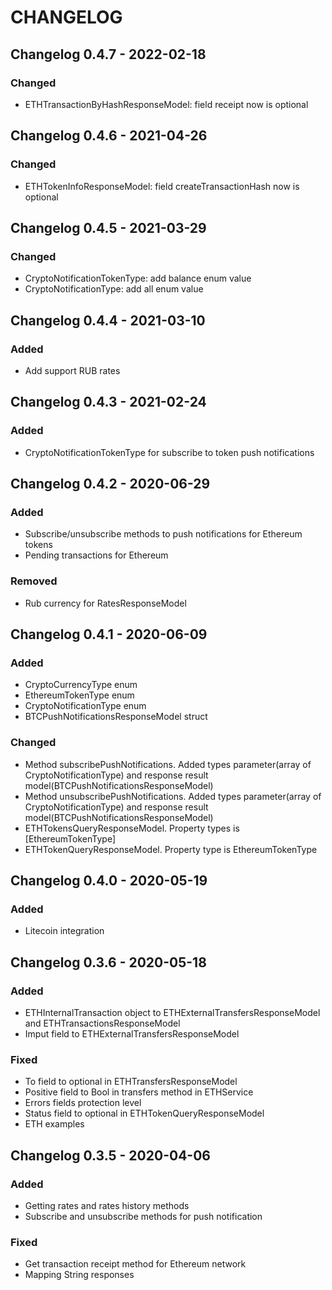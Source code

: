 # CHANGELOG

## Changelog 0.4.7 - 2022-02-18
### Changed
* ETHTransactionByHashResponseModel: field receipt now is optional

## Changelog 0.4.6 - 2021-04-26
### Changed
* ETHTokenInfoResponseModel: field createTransactionHash now is optional

## Changelog 0.4.5 - 2021-03-29
### Changed
* CryptoNotificationTokenType: add balance enum value
* CryptoNotificationType: add all enum value

## Changelog 0.4.4 - 2021-03-10
### Added
* Add support RUB rates

## Changelog 0.4.3 - 2021-02-24
### Added
* CryptoNotificationTokenType for subscribe to token push notifications

## Changelog 0.4.2 - 2020-06-29
### Added
* Subscribe/unsubscribe methods to push notifications for Ethereum tokens
* Pending transactions for Ethereum

### Removed
* Rub currency for RatesResponseModel

## Changelog 0.4.1 - 2020-06-09
### Added
* CryptoCurrencyType enum
* EthereumTokenType enum
* CryptoNotificationType enum
* BTCPushNotificationsResponseModel struct

### Changed
* Method subscribePushNotifications. Added types parameter(array of CryptoNotificationType) and response result model(BTCPushNotificationsResponseModel)
* Method unsubscribePushNotifications. Added types parameter(array of CryptoNotificationType) and response result model(BTCPushNotificationsResponseModel)
* ETHTokensQueryResponseModel. Property types is [EthereumTokenType] 
* ETHTokenQueryResponseModel. Property type is EthereumTokenType 

## Changelog 0.4.0 - 2020-05-19
### Added
* Litecoin integration

## Changelog 0.3.6 - 2020-05-18
### Added
* ETHInternalTransaction object to ETHExternalTransfersResponseModel and ETHTransactionsResponseModel
* Imput field to ETHExternalTransfersResponseModel

### Fixed
* To field to optional in ETHTransfersResponseModel
* Positive field to Bool in transfers method in ETHService
* Errors fields protection level
* Status field to optional in ETHTokenQueryResponseModel
* ETH examples

## Changelog 0.3.5 - 2020-04-06
### Added
* Getting rates and rates history methods
* Subscribe and unsubscribe methods for push notification

### Fixed
* Get transaction receipt method for Ethereum network
* Mapping String responses
